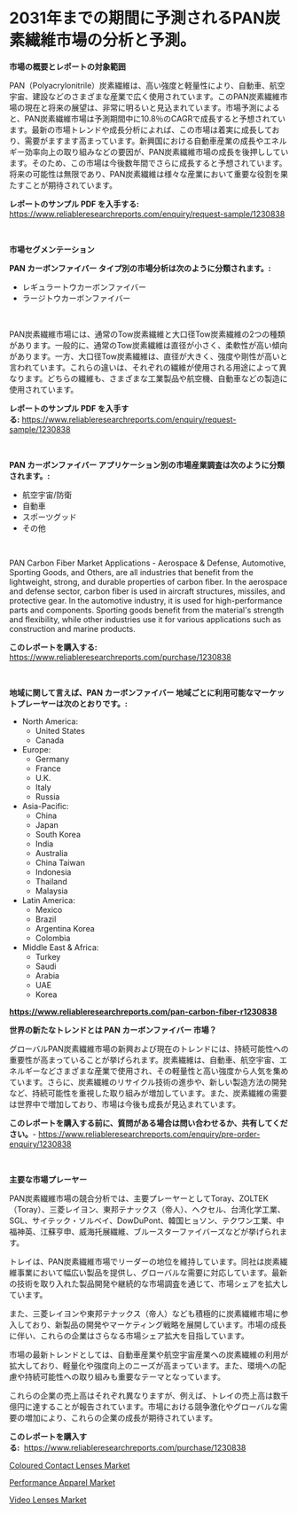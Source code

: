 <p><h1>2031年までの期間に予測されるPAN炭素繊維市場の分析と予測。</h1></p><p><strong>市場の概要とレポートの対象範囲</strong></p>
<p><p>PAN（Polyacrylonitrile）炭素繊維は、高い強度と軽量性により、自動車、航空宇宙、建設などのさまざまな産業で広く使用されています。このPAN炭素繊維市場の現在と将来の展望は、非常に明るいと見込まれています。市場予測によると、PAN炭素繊維市場は予測期間中に10.8％のCAGRで成長すると予想されています。最新の市場トレンドや成長分析によれば、この市場は着実に成長しており、需要がますます高まっています。新興国における自動車産業の成長やエネルギー効率向上の取り組みなどの要因が、PAN炭素繊維市場の成長を後押ししています。そのため、この市場は今後数年間でさらに成長すると予想されています。将来の可能性は無限であり、PAN炭素繊維は様々な産業において重要な役割を果たすことが期待されています。</p></p>
<p><strong>レポートのサンプル PDF を入手する:</strong> <a href="https://www.reliableresearchreports.com/enquiry/request-sample/1230838">https://www.reliableresearchreports.com/enquiry/request-sample/1230838</a></p>
<p>&nbsp;</p>
<p><strong>市場セグメンテーション</strong></p>
<p><strong>PAN カーボンファイバー タイプ別の市場分析は次のように分類されます。:</strong></p>
<p><ul><li>レギュラートウカーボンファイバー</li><li>ラージトウカーボンファイバー</li></ul></p>
<p>&nbsp;</p>
<p><p>PAN炭素繊維市場には、通常のTow炭素繊維と大口径Tow炭素繊維の2つの種類があります。一般的に、通常のTow炭素繊維は直径が小さく、柔軟性が高い傾向があります。一方、大口径Tow炭素繊維は、直径が大きく、強度や剛性が高いと言われています。これらの違いは、それぞれの繊維が使用される用途によって異なります。どちらの繊維も、さまざまな工業製品や航空機、自動車などの製造に使用されています。</p></p>
<p><strong>レポートのサンプル PDF を入手する:</strong>&nbsp;<a href="https://www.reliableresearchreports.com/enquiry/request-sample/1230838">https://www.reliableresearchreports.com/enquiry/request-sample/1230838</a></p>
<p>&nbsp;</p>
<p><strong> PAN カーボンファイバー アプリケーション別の市場産業調査は次のように分類されます。:</strong></p>
<p><ul><li>航空宇宙/防衛</li><li>自動車</li><li>スポーツグッド</li><li>その他</li></ul></p>
<p>&nbsp;</p>
<p><p>PAN Carbon Fiber Market Applications - Aerospace & Defense, Automotive, Sporting Goods, and Others, are all industries that benefit from the lightweight, strong, and durable properties of carbon fiber. In the aerospace and defense sector, carbon fiber is used in aircraft structures, missiles, and protective gear. In the automotive industry, it is used for high-performance parts and components. Sporting goods benefit from the material's strength and flexibility, while other industries use it for various applications such as construction and marine products.</p></p>
<p><strong>このレポートを購入する:</strong>&nbsp; <a href="https://www.reliableresearchreports.com/purchase/1230838">https://www.reliableresearchreports.com/purchase/1230838</a></p>
<p>&nbsp;</p>
<p><strong>地域に関して言えば、PAN カーボンファイバー 地域ごとに利用可能なマーケットプレーヤーは次のとおりです。:</strong></p>
<p><ul>
    <li>
        North America:
        <ul>
            <li>United States</li>
            <li>Canada</li>
        </ul>
    </li>
    <li>
        Europe:
        <ul>
            <li>Germany</li>
            <li>France</li>
            <li>U.K.</li>
            <li>Italy</li>
            <li>Russia</li>
        </ul>
    </li>
    <li>
        Asia-Pacific:
        <ul>
            <li>China</li>
            <li>Japan</li>
            <li>South Korea</li>
            <li>India</li>
            <li>Australia</li>
            <li>China Taiwan</li>
            <li>Indonesia</li>
            <li>Thailand</li>
            <li>Malaysia</li>
        </ul>
    </li>
    <li>
        Latin America:
        <ul>
            <li>Mexico</li>
            <li>Brazil</li>
            <li>Argentina Korea</li>
            <li>Colombia</li>
        </ul>
    </li>
    <li>
        Middle East & Africa:
        <ul>
            <li>Turkey</li>
            <li>Saudi</li>
            <li>Arabia</li>
            <li>UAE</li>
            <li>Korea</li>
        </ul>
    </li>
    </ul></p>
<p><strong><a href="https://www.reliableresearchreports.com/pan-carbon-fiber-r1230838">https://www.reliableresearchreports.com/pan-carbon-fiber-r1230838</a></strong>&nbsp;</p>
<p><strong>世界の新たなトレンドとは PAN カーボンファイバー 市場？</strong></p>
<p><p>グローバルPAN炭素繊維市場の新興および現在のトレンドには、持続可能性への重要性が高まっていることが挙げられます。炭素繊維は、自動車、航空宇宙、エネルギーなどさまざまな産業で使用され、その軽量性と高い強度から人気を集めています。さらに、炭素繊維のリサイクル技術の進歩や、新しい製造方法の開発など、持続可能性を重視した取り組みが増加しています。また、炭素繊維の需要は世界中で増加しており、市場は今後も成長が見込まれています。</p></p>
<p><strong>このレポートを購入する前に、質問がある場合は問い合わせるか、共有してください。</strong>- <a href="https://www.reliableresearchreports.com/enquiry/pre-order-enquiry/1230838">https://www.reliableresearchreports.com/enquiry/pre-order-enquiry/1230838</a></p>
<p>&nbsp;</p>
<p><strong>主要な市場プレーヤー</strong></p>
<p><p>PAN炭素繊維市場の競合分析では、主要プレーヤーとしてToray、ZOLTEK（Toray）、三菱レイヨン、東邦テナックス（帝人）、ヘクセル、台湾化学工業、SGL、サイテック・ソルベイ、DowDuPont、韓国ヒョソン、テクワン工業、中福神英、江蘇亨申、威海托展繊維、ブルースターファイバーズなどが挙げられます。</p><p>トレイは、PAN炭素繊維市場でリーダーの地位を維持しています。同社は炭素繊維事業において幅広い製品を提供し、グローバルな需要に対応しています。最新の技術を取り入れた製品開発や継続的な市場調査を通じて、市場シェアを拡大しています。</p><p>また、三菱レイヨンや東邦テナックス（帝人）なども積極的に炭素繊維市場に参入しており、新製品の開発やマーケティング戦略を展開しています。市場の成長に伴い、これらの企業はさらなる市場シェア拡大を目指しています。</p><p>市場の最新トレンドとしては、自動車産業や航空宇宙産業への炭素繊維の利用が拡大しており、軽量化や強度向上のニーズが高まっています。また、環境への配慮や持続可能性への取り組みも重要なテーマとなっています。</p><p>これらの企業の売上高はそれぞれ異なりますが、例えば、トレイの売上高は数千億円に達することが報告されています。市場における競争激化やグローバルな需要の増加により、これらの企業の成長が期待されています。</p></p>
<p><strong>このレポートを購入する:</strong>&nbsp;&nbsp;<a href="https://www.reliableresearchreports.com/purchase/1230838">https://www.reliableresearchreports.com/purchase/1230838</a></p>
<p><p><a href="https://www.linkedin.com/pulse/coloured-contact-lenses-market-insights-cagr-trends-growth-strategies-ilqff?trackingId=Tx3lkHYdxw8k1UxT7%2B3uAQ%3D%3D">Coloured Contact Lenses Market</a></p><p><a href="https://www.linkedin.com/pulse/performance-apparel-market-size-outlook-forecast-2024-2031-growizr-nqhqf?trackingId=GV3dLXHOBJ88u92h5a5uNA%3D%3D">Performance Apparel Market</a></p><p><a href="https://www.linkedin.com/pulse/video-lenses-market-trends-forecast-competitive-analysis-2031-icasf?trackingId=%2Bd5yhVIyYdBUbp0wUyN6dQ%3D%3D">Video Lenses Market</a></p></p>